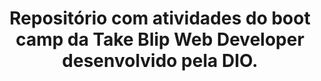 # <center>Repositório com atividades do boot camp da Take Blip Web Developer desenvolvido pela DIO.</center>
